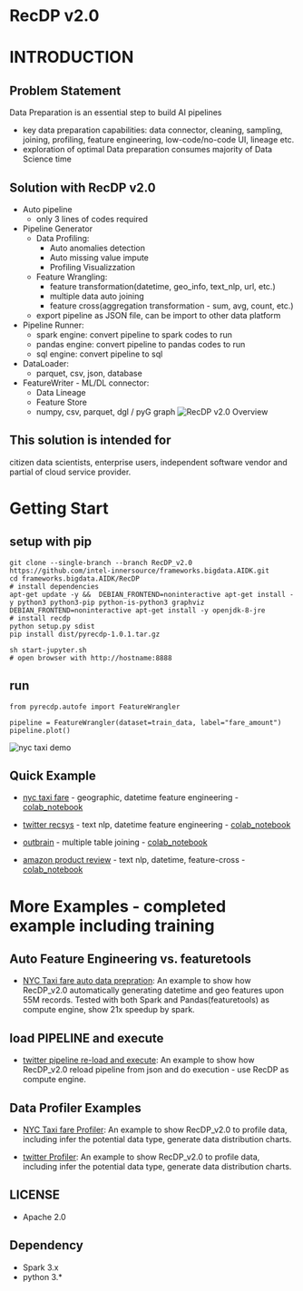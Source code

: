 # RecDP v2.0

# INTRODUCTION

## Problem Statement

Data Preparation is an essential step to build AI pipelines 
* key data preparation capabilities: data connector, cleaning, sampling, joining, profiling, feature engineering, low-code/no-code UI, lineage etc. 
* exploration of optimal Data preparation consumes majority of Data Science time

## Solution with RecDP v2.0

* Auto pipeline
    * only 3 lines of codes required
* Pipeline Generator
    * Data Profiling:
        * Auto anomalies detection
        * Auto missing value impute
        * Profiling Visualizzation        
    * Feature Wrangling:
        * feature transformation(datetime, geo_info, text_nlp, url, etc.)
        * multiple data auto joining
        * feature cross(aggregation transformation - sum, avg, count, etc.)
    * export pipeline as JSON file, can be import to other data platform
* Pipeline Runner:
    * spark engine: convert pipeline to spark codes to run
    * pandas engine: convert pipeline to pandas codes to run
    * sql engine: convert pipeline to sql
* DataLoader:
    * parquet, csv, json, database
* FeatureWriter - ML/DL connector:
    * Data Lineage
    * Feature Store
    * numpy, csv, parquet, dgl / pyG graph
![RecDP v2.0 Overview](resources/recdp_intro.png)

## This solution is intended for
citizen data scientists, enterprise users, independent software vendor and partial of cloud service provider.

# Getting Start
## setup with pip
```
git clone --single-branch --branch RecDP_v2.0 https://github.com/intel-innersource/frameworks.bigdata.AIDK.git
cd frameworks.bigdata.AIDK/RecDP
# install dependencies
apt-get update -y &&  DEBIAN_FRONTEND=noninteractive apt-get install -y python3 python3-pip python-is-python3 graphviz
DEBIAN_FRONTEND=noninteractive apt-get install -y openjdk-8-jre
# install recdp
python setup.py sdist
pip install dist/pyrecdp-1.0.1.tar.gz

sh start-jupyter.sh
# open browser with http://hostname:8888
```

## run
```
from pyrecdp.autofe import FeatureWrangler

pipeline = FeatureWrangler(dataset=train_data, label="fare_amount")
pipeline.plot()
```
![nyc taxi demo](resources/nyc_taxi_demo.JPG)

## Quick Example
* [nyc taxi fare](examples/notebooks/autofe/demo/nyc_taxi_workflow_full.ipynb) - geographic, datetime feature engineering - [colab_notebook](https://colab.research.google.com/drive/1Ob9-JwwUmYdXoFMq6rR7N1pBjN7-c1_0?usp=sharing)

* [twitter recsys](examples/notebooks/autofe/demo/twitter_workflow_test.ipynb) - text nlp, datetime feature engineering - [colab_notebook](https://colab.research.google.com/drive/19gI4n8WqH9Oem9Vfanmb3JG0RDXnVKxP?usp=sharing) 

* [outbrain](examples/notebooks/autofe/demo/outbrain_ctr_workflow_test.ipynb) - multiple table joining - [colab_notebook](https://colab.research.google.com/drive/1ZItFclrsqYjkBA3TZzZnp4aELWWVNPV1?usp=sharing) 

* [amazon product review](examples/notebooks/autofe/demo/amazon_product_review_test.ipynb) - text nlp, datetime, feature-cross - [colab_notebook](https://colab.research.google.com/drive/1Wrcw1yJsBvjkxfiBl5IiIJqzBK_zOvtR?usp=sharing)

# More Examples - completed example including training

## Auto Feature Engineering vs. featuretools
* [NYC Taxi fare auto data prepration](examples/notebooks/autofe/FeatureWrangler.ipynb): An example to show how RecDP_v2.0 automatically generating datetime and geo features upon 55M records. Tested with both Spark and Pandas(featuretools) as compute engine, show 21x speedup by spark.

## load PIPELINE and execute
* [twitter pipeline re-load and execute](examples/notebooks/autofe/demo/custom_pipeline_twitter.ipynb): An example to show how RecDP_v2.0 reload pipeline from json and do execution - use RecDP as compute engine.

## Data Profiler Examples
* [NYC Taxi fare Profiler](resources/FeatureProfiler_NYC.png): An example to show RecDP_v2.0 to profile data, including infer the potential data type, generate data distribution charts.

* [twitter Profiler](resources/FeatureProfiler_recsys.png): An example to show RecDP_v2.0 to profile data, including infer the potential data type, generate data distribution charts.


## LICENSE
* Apache 2.0

## Dependency
* Spark 3.x
* python 3.*
